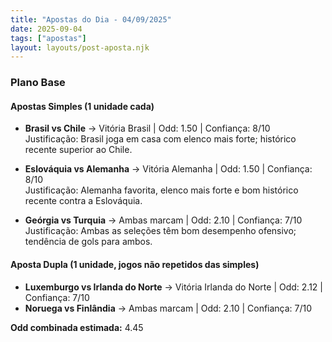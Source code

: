 ```yaml
---
title: "Apostas do Dia - 04/09/2025"
date: 2025-09-04
tags: ["apostas"]
layout: layouts/post-aposta.njk
---
```


### Plano Base

#### Apostas Simples (1 unidade cada)
- **Brasil vs Chile** → Vitória Brasil | Odd: 1.50 | Confiança: 8/10  
  Justificação: Brasil joga em casa com elenco mais forte; histórico recente superior ao Chile.

- **Eslováquia vs Alemanha** → Vitória Alemanha | Odd: 1.50 | Confiança: 8/10  
  Justificação: Alemanha favorita, elenco mais forte e bom histórico recente contra a Eslováquia.

- **Geórgia vs Turquia** → Ambas marcam | Odd: 2.10 | Confiança: 7/10  
  Justificação: Ambas as seleções têm bom desempenho ofensivo; tendência de gols para ambos.

#### Aposta Dupla (1 unidade, jogos não repetidos das simples)
- **Luxemburgo vs Irlanda do Norte** → Vitória Irlanda do Norte | Odd: 2.12 | Confiança: 7/10  
- **Noruega vs Finlândia** → Ambas marcam | Odd: 2.10 | Confiança: 7/10  

**Odd combinada estimada:** 4.45